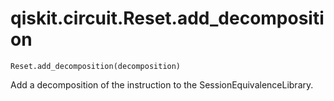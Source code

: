 # qiskit.circuit.Reset.add\_decomposition

`Reset.add_decomposition(decomposition)`

Add a decomposition of the instruction to the SessionEquivalenceLibrary.
